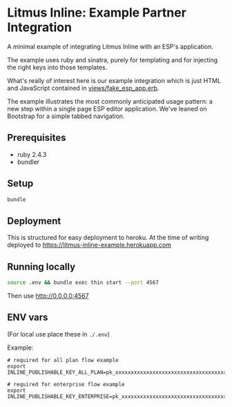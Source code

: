 # Litmus Inline: Example Partner Integration

A minimal example of integrating Litmus Inline with an ESP's application.

The example uses ruby and sinatra, purely for templating and for injecting
the right keys into those templates.

What's really of interest here is our example integration which is just HTML and
JavaScript contained in [views/fake_esp_app.erb](views/fake_esp_app.erb).

The example illustrates the most commonly anticipated usage pattern: a new step
within a single page ESP editor application. We've leaned on Bootstrap for a
simple tabbed navigation.

## Prerequisites

- ruby 2.4.3
- bundler

## Setup

```sh
bundle
```

## Deployment

This is structured for easy deployment to heroku. At the time of writing
deployed to https://litmus-inline-example.herokuapp.com

## Running locally

```sh
source .env && bundle exec thin start --port 4567
```

Then use http://0.0.0.0:4567

## ENV vars

(For local use place these in `./.env`)

Example:
```
# required for all plan flow example
export INLINE_PUBLISHABLE_KEY_ALL_PLAN=pk_xxxxxxxxxxxxxxxxxxxxxxxxxxxxxxxxxxxx;

# required for enterprise flow example
export INLINE_PUBLISHABLE_KEY_ENTERPRISE=pk_xxxxxxxxxxxxxxxxxxxxxxxxxxxxxxxxxxxx;
```
